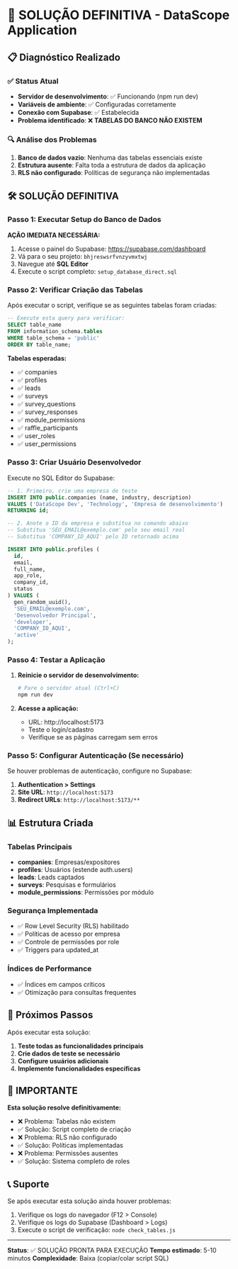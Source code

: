 # 🚀 SOLUÇÃO DEFINITIVA - DataScope Application

## 📋 Diagnóstico Realizado

### ✅ Status Atual
- **Servidor de desenvolvimento**: ✅ Funcionando (npm run dev)
- **Variáveis de ambiente**: ✅ Configuradas corretamente
- **Conexão com Supabase**: ✅ Estabelecida
- **Problema identificado**: ❌ **TABELAS DO BANCO NÃO EXISTEM**

### 🔍 Análise dos Problemas
1. **Banco de dados vazio**: Nenhuma das tabelas essenciais existe
2. **Estrutura ausente**: Falta toda a estrutura de dados da aplicação
3. **RLS não configurado**: Políticas de segurança não implementadas

## 🛠️ SOLUÇÃO DEFINITIVA

### Passo 1: Executar Setup do Banco de Dados

**AÇÃO IMEDIATA NECESSÁRIA:**

1. Acesse o painel do Supabase: https://supabase.com/dashboard
2. Vá para o seu projeto: `bhjreswsrfvnzyvmxtwj`
3. Navegue até **SQL Editor**
4. Execute o script completo: `setup_database_direct.sql`

### Passo 2: Verificar Criação das Tabelas

Após executar o script, verifique se as seguintes tabelas foram criadas:

```sql
-- Execute esta query para verificar:
SELECT table_name 
FROM information_schema.tables 
WHERE table_schema = 'public' 
ORDER BY table_name;
```

**Tabelas esperadas:**
- ✅ companies
- ✅ profiles  
- ✅ leads
- ✅ surveys
- ✅ survey_questions
- ✅ survey_responses
- ✅ module_permissions
- ✅ raffle_participants
- ✅ user_roles
- ✅ user_permissions

### Passo 3: Criar Usuário Desenvolvedor

Execute no SQL Editor do Supabase:

```sql
-- 1. Primeiro, crie uma empresa de teste
INSERT INTO public.companies (name, industry, description) 
VALUES ('DataScope Dev', 'Technology', 'Empresa de desenvolvimento')
RETURNING id;

-- 2. Anote o ID da empresa e substitua no comando abaixo
-- Substitua 'SEU_EMAIL@exemplo.com' pelo seu email real
-- Substitua 'COMPANY_ID_AQUI' pelo ID retornado acima

INSERT INTO public.profiles (
  id, 
  email, 
  full_name, 
  app_role, 
  company_id,
  status
) VALUES (
  gen_random_uuid(),
  'SEU_EMAIL@exemplo.com',
  'Desenvolvedor Principal',
  'developer',
  'COMPANY_ID_AQUI',
  'active'
);
```

### Passo 4: Testar a Aplicação

1. **Reinicie o servidor de desenvolvimento:**
   ```bash
   # Pare o servidor atual (Ctrl+C)
   npm run dev
   ```

2. **Acesse a aplicação:**
   - URL: http://localhost:5173
   - Teste o login/cadastro
   - Verifique se as páginas carregam sem erros

### Passo 5: Configurar Autenticação (Se necessário)

Se houver problemas de autenticação, configure no Supabase:

1. **Authentication > Settings**
2. **Site URL**: `http://localhost:5173`
3. **Redirect URLs**: `http://localhost:5173/**`

## 📊 Estrutura Criada

### Tabelas Principais
- **companies**: Empresas/expositores
- **profiles**: Usuários (estende auth.users)
- **leads**: Leads captados
- **surveys**: Pesquisas e formulários
- **module_permissions**: Permissões por módulo

### Segurança Implementada
- ✅ Row Level Security (RLS) habilitado
- ✅ Políticas de acesso por empresa
- ✅ Controle de permissões por role
- ✅ Triggers para updated_at

### Índices de Performance
- ✅ Índices em campos críticos
- ✅ Otimização para consultas frequentes

## 🎯 Próximos Passos

Após executar esta solução:

1. **Teste todas as funcionalidades principais**
2. **Crie dados de teste se necessário**
3. **Configure usuários adicionais**
4. **Implemente funcionalidades específicas**

## 🚨 IMPORTANTE

**Esta solução resolve definitivamente:**
- ❌ Problema: Tabelas não existem
- ✅ Solução: Script completo de criação
- ❌ Problema: RLS não configurado  
- ✅ Solução: Políticas implementadas
- ❌ Problema: Permissões ausentes
- ✅ Solução: Sistema completo de roles

## 📞 Suporte

Se após executar esta solução ainda houver problemas:

1. Verifique os logs do navegador (F12 > Console)
2. Verifique os logs do Supabase (Dashboard > Logs)
3. Execute o script de verificação: `node check_tables.js`

---

**Status**: ✅ SOLUÇÃO PRONTA PARA EXECUÇÃO
**Tempo estimado**: 5-10 minutos
**Complexidade**: Baixa (copiar/colar script SQL)